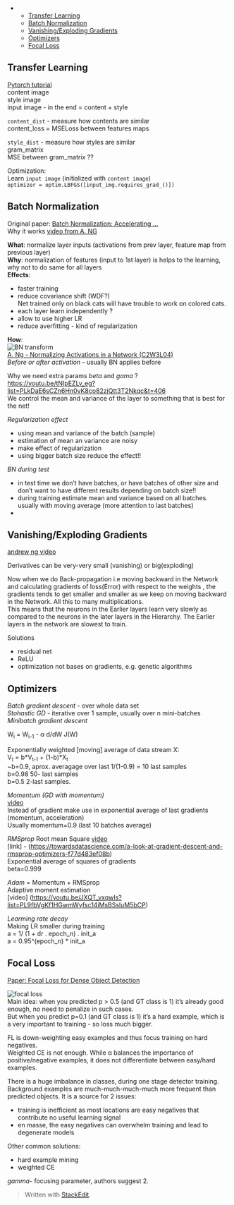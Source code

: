 <!DOCTYPE html>
<html>

<head>
  <meta charset="utf-8">
  <meta name="viewport" content="width=device-width, initial-scale=1.0">
  <title>Basics</title>
  <link rel="stylesheet" href="https://stackedit.io/style.css" />
</head>

<body class="stackedit">
  <div class="stackedit__html"><p><div class="toc">
<ul>
<li>
<ul>
<li><a href="#transfer-learning">Transfer Learning</a></li>
<li><a href="#batch-normalization">Batch Normalization</a></li>
<li><a href="#vanishingexploding-gradients">Vanishing/Exploding Gradients</a></li>
<li><a href="#optimizers">Optimizers</a></li>
<li><a href="#focal-loss">Focal Loss</a></li>
</ul>
</li>
</ul>
</div></p>
<h2 id="transfer-learning">Transfer Learning</h2>
<p><a href="https://pytorch.org/tutorials/advanced/neural_style_tutorial.html">Pytorch tutorial</a><br>
content image<br>
style image<br>
input image - in the end = content + style</p>
<p><code>content_dist</code> - measure how contents are similar<br>
content_loss = MSELoss between features maps</p>
<p><code>style_dist</code> - measure how styles are similar<br>
gram_matrix<br>
MSE between gram_matrix ??</p>
<p>Optimization:<br>
Learn <code>input image</code>  (initialized with <code>content image</code>)<br>
<code>optimizer = optim.LBFGS([input_img.requires_grad_()])</code></p>
<h2 id="batch-normalization">Batch Normalization</h2>
<p>Original paper: <a href="https://arxiv.org/abs/1502.03167">Batch Normalization: Accelerating … </a><br>
Why it works  <a href="https://www.youtube.com/watch?v=nUUqwaxLnWs">video from A. NG</a></p>
<p><strong>What</strong>: normalize layer inputs (activations from prev layer, feature map from previous layer)<br>
<strong>Why</strong>:  normalization of features (input to 1st layer) is helps to the learning, why not to do same for all layers<br>
<strong>Effects</strong>:</p>
<ul>
<li>faster training</li>
<li>reduce covariance shift (WDF?)<br>
Net trained only on black cats will have trouble to work on colored cats.</li>
<li>each layer learn independently ?</li>
<li>allow to use higher LR</li>
<li>reduce averfitting - kind of regularization</li>
</ul>
<p><strong>How</strong>:<br>
<img src="https://miro.medium.com/max/405/1*Hiq-rLFGDpESpr8QNsJ1jg.png" alt="BN transform"><br>
<a href="https://www.youtube.com/watch?v=tNIpEZLv_eg&amp;list=PLkDaE6sCZn6Hn0vK8co82zjQtt3T2Nkqc&amp;index=27">A. Ng - Normalizing Activations in a Network (C2W3L04) </a><br>
<em>Before or after activation</em> - usually BN applies before</p>
<p>Why we need extra params <em>beta</em> and <em>gama</em> ?<br>
<a href="https://youtu.be/tNIpEZLv_eg?list=PLkDaE6sCZn6Hn0vK8co82zjQtt3T2Nkqc&amp;t=406">https://youtu.be/tNIpEZLv_eg?list=PLkDaE6sCZn6Hn0vK8co82zjQtt3T2Nkqc&amp;t=406</a><br>
We control the mean and variance of the layer to something that is best for the net!</p>
<p><em>Regularization effect</em></p>
<ul>
<li>using mean and variance of the batch (sample)</li>
<li>estimation of mean an variance are noisy</li>
<li>make effect of regularization</li>
<li>using bigger batch size reduce the effect!!</li>
</ul>
<p><em>BN during test</em></p>
<ul>
<li>in test time we don’t have batches, or have batches of other size and don’t want to have different results depending on batch size!!</li>
<li>during training estimate mean and variance based on all batches. usually with moving average (more attention to last batches)</li>
<li></li>
</ul>
<h2 id="vanishingexploding-gradients">Vanishing/Exploding Gradients</h2>
<p><a href="https://www.youtube.com/watch?v=qhXZsFVxGKo">andrew ng video</a></p>
<p>Derivatives can be very-very small (vanishing) or big(exploding)</p>
<p>Now when we do Back-propagation i.e moving backward in the Network and calculating gradients of loss(Error) with respect to the weights , the gradients tends to get smaller  and smaller as we keep on moving backward in the Network.  All this to many multiplications.<br>
This means that the neurons in the Earlier  layers learn very slowly as compared to the neurons in the later layers in the Hierarchy. The Earlier layers in the network are slowest to train.</p>
<p>Solutions</p>
<ul>
<li>residual net</li>
<li>ReLU</li>
<li>optimization not bases on gradients, e.g. genetic algorithms</li>
</ul>
<h2 id="optimizers">Optimizers</h2>
<p><em>Batch gradient descent</em> - over whole data set<br>
<em>Stohastic GD</em> - iterative over 1 sample, usually over n mini-batches<br>
<em>Minibatch gradient descent</em></p>
<p>W<sub>i</sub> = W<sub>i-1</sub> - α  d/dW  J(W)</p>
<p>Exponentially weighted [moving] average of data stream X:<br>
V<sub>t</sub> = b*V<sub>t-1</sub> + (1-b)*X<sub>t</sub><br>
~b=0.9, aprox. averagage over last 1/(1-0.9) = 10 last samples<br>
b=0.98 50- last samples<br>
b=0.5  2-last samples.</p>
<p><em>Momentum (GD with momentum)</em><br>
<a href="https://youtu.be/k8fTYJPd3_I?list=PL9fbVgKf1HGwmWyfsc14iMsBSsluM5bCP">video</a><br>
Instead of gradient make use in exponential average of last gradients (momentum, acceleration)<br>
Usually momentum=0.9 (last 10 batches average)</p>
<p><em>RMSprop</em> Root mean Square <a href="https://youtu.be/_e-LFe_igno?list=PL9fbVgKf1HGwmWyfsc14iMsBSsluM5bCP">video</a><br>
[link] - (<a href="https://towardsdatascience.com/a-look-at-gradient-descent-and-rmsprop-optimizers-f77d483ef08b">https://towardsdatascience.com/a-look-at-gradient-descent-and-rmsprop-optimizers-f77d483ef08b</a>)<br>
Exponential average of squares of gradients<br>
beta=0.999</p>
<p><em>Adam</em> = Momentum  + RMSprop<br>
Adaptive moment estimation<br>
[video] (<a href="https://youtu.be/JXQT_vxqwIs?list=PL9fbVgKf1HGwmWyfsc14iMsBSsluM5bCP">https://youtu.be/JXQT_vxqwIs?list=PL9fbVgKf1HGwmWyfsc14iMsBSsluM5bCP</a>)</p>
<p><em>Learming rate decay</em><br>
Making LR smaller during training<br>
a = 1/ (1 + dr . epoch_n)  . init_a<br>
a = 0.95^(epoch_n) * init_a</p>
<h2 id="focal-loss">Focal Loss</h2>
<p><a href="https://arxiv.org/pdf/1708.02002.pdf">Paper: Focal Loss for Dense Object Detection</a></p>
<p><img src="https://miro.medium.com/max/606/1*qd7u4PjpaKgO-pUX8vi7XQ.png" alt="focal loss"><br>
Main idea: when you predicted p &gt; 0.5 (and GT class is 1) it’s already good enough, no need to penalize in such cases.<br>
But when you predict p=0.1 (and GT class is 1) it’s a hard example, which is a very important to training - so loss much bigger.</p>
<p>FL is down-weighting easy examples and thus focus training on hard negatives.<br>
Weighted CE is not enough. While α balances the importance of positive/negative examples, it does not differentiate between easy/hard examples.</p>
<p>There is a huge imbalance in classes, during one stage detector training. Background examples are much-much-much-much more frequent than predicted objects. It is a source for 2 issues:</p>
<ul>
<li>training is inefficient as most locations are easy negatives that contribute no useful learning signal</li>
<li>en masse, the easy negatives can overwhelm training and lead to degenerate models</li>
</ul>
<p>Other common solutions:</p>
<ul>
<li>hard example mining</li>
<li>weighted CE</li>
</ul>
<p><em>gamma</em>- focusing parameter, authors suggest 2.</p>
<blockquote>
<p>Written with <a href="https://stackedit.io/">StackEdit</a>.</p>
</blockquote>
</div>
</body>

</html>

